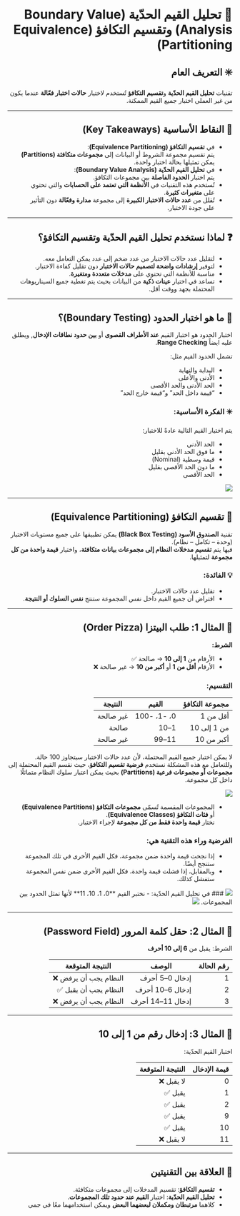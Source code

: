 <div dir="rtl">

# 🧩 تحليل القيم الحدّية (Boundary Value Analysis) وتقسيم التكافؤ (Equivalence Partitioning)

## ✳️ التعريف العام
تقنيات **تحليل القيم الحدّية** و**تقسيم التكافؤ** تُستخدم لاختيار **حالات اختبار فعّالة** عندما يكون من غير العملي اختبار جميع القيم الممكنة.

---

## 🎯 النقاط الأساسية (Key Takeaways)
- في **تقسيم التكافؤ (Equivalence Partitioning)**:  
  يتم تقسيم مجموعة الشروط أو البيانات إلى **مجموعات متكافئة (Partitions)** يمكن تمثيلها بحالة اختبار واحدة.  
- في **تحليل القيم الحدّية (Boundary Value Analysis)**:  
  يتم اختبار **الحدود الفاصلة** بين مجموعات التكافؤ.  
- تُستخدم هذه التقنيات في **الأنظمة التي تعتمد على الحسابات** والتي تحتوي على **متغيرات كثيرة**.  
- تُقلل من **عدد حالات الاختبار الكبيرة** إلى مجموعة **مدارة وفعّالة** دون التأثير على جودة الاختبار.

---

## ❓ لماذا نستخدم تحليل القيم الحدّية وتقسيم التكافؤ؟
- لتقليل عدد حالات الاختبار من عدد ضخم إلى عدد يمكن التعامل معه.  
- لتوفير **إرشادات واضحة لتصميم حالات الاختبار** دون تقليل كفاءة الاختبار.  
- مناسبة للأنظمة التي تحتوي على **مدخلات متعددة ومتغيرة**.  
- تساعد في اختيار **عينات ذكية** من البيانات بحيث يتم تغطية جميع السيناريوهات المحتملة بجهد ووقت أقل.

---

## 🧱 ما هو اختبار الحدود (Boundary Testing)؟
اختبار الحدود هو اختبار القيم **عند الأطراف القصوى** أو **بين حدود نطاقات الإدخال**, ويطلق عليه ايضاً **Range Checking**.

تشمل الحدود القيم مثل:
- البداية والنهاية  
- الأدنى والأعلى  
- الحد الأدنى والحد الأقصى  
- “قيمة داخل الحد” و“قيمة خارج الحد”

### ✴️ الفكرة الأساسية:
يتم اختيار القيم التالية عادةً للاختبار:
- الحد الأدنى  
- ما فوق الحد الأدنى بقليل  
- قيمة وسطية (Nominal)  
- ما دون الحد الأقصى بقليل  
- الحد الأقصى

<img src="https://www.guru99.com/images/2/bva.png">

---

## 🧩 تقسيم التكافؤ (Equivalence Partitioning)
تقنية **الصندوق الأسود (Black Box Testing)** يمكن تطبيقها على جميع مستويات الاختبار (وحدة – تكامل – نظام).  
فيها يتم **تقسيم مدخلات النظام إلى مجموعات بيانات متكافئة**، واختيار **قيمة واحدة من كل مجموعة** لتمثيلها.

### 💡 الفائدة:
- تقليل عدد حالات الاختبار.  
- افتراض أن جميع القيم داخل نفس المجموعة ستنتج **نفس السلوك أو النتيجة**.

---

## 🍕 المثال 1: طلب البيتزا (Order Pizza)
**الشرط:**  
- الأرقام من **1 إلى 10** → صالحة ✅  
- الأرقام **أقل من 1** أو **أكبر من 10** → غير صالحة ❌  

### التقسيم:
| مجموعة التكافؤ | القيم | النتيجة |
|----------------|--------|-----------|
| أقل من 1 | 0، -1، -100 | غير صالحة |
| من 1 إلى 10 | 1–10 | صالحة |
| أكبر من 10 | 11–99 | غير صالحة |

لا يمكن اختبار جميع القيم المحتملة، لأن عدد حالات الاختبار سيتجاوز 100 حالة.  
وللتعامل مع هذه المشكلة نستخدم **فرضية تقسيم التكافؤ**، حيث نقسم القيم المحتملة إلى **مجموعات أو مجموعات فرعية (Partitions)** بحيث يمكن اعتبار سلوك النظام متماثلًا داخل كل مجموعة.

<img src="https://www.guru99.com/images/3-2016/032316_0620_Equivalence4.png">

- المجموعات المقسمة تُسمّى **مجموعات التكافؤ (Equivalence Partitions)** أو **فئات التكافؤ (Equivalence Classes)**.  
نختار **قيمة واحدة فقط من كل مجموعة** لإجراء الاختبار.  
### الفرضية وراء هذه التقنية هي:  
- إذا نجحت قيمة واحدة ضمن مجموعة، فكل القيم الأخرى في تلك المجموعة ستنجح أيضًا.  
- وبالمقابل، إذا فشلت قيمة واحدة، فكل القيم الأخرى ضمن نفس المجموعة ستفشل كذلك.


<img src="https://www.guru99.com/images/3-2016/032316_0620_Equivalence5.png">
### في تحليل القيم الحدّية:
- نختبر القيم **0، 1، 10، 11** لأنها تمثل الحدود بين المجموعات.




<img src="https://www.guru99.com/images/3-2016/032316_0620_Equivalence6.png">






---

## 🔐 المثال 2: حقل كلمة المرور (Password Field)
الشرط: يقبل من **6 إلى 10 أحرف**

| رقم الحالة | الوصف | النتيجة المتوقعة |
|-------------|--------|------------------|
| 1 | إدخال 0–5 أحرف | النظام يجب أن يرفض ❌ |
| 2 | إدخال 6–10 أحرف | النظام يجب أن يقبل ✅ |
| 3 | إدخال 11–14 أحرف | النظام يجب أن يرفض ❌ |

---

## 🔢 المثال 3: إدخال رقم من 1 إلى 10
اختبار القيم الحدّية:

| قيمة الإدخال | النتيجة المتوقعة |
|---------------|------------------|
| 0 | لا يقبل ❌ |
| 1 | يقبل ✅ |
| 2 | يقبل ✅ |
| 9 | يقبل ✅ |
| 10 | يقبل ✅ |
| 11 | لا يقبل ❌ |

---

## 🔗 العلاقة بين التقنيتين
- **تقسيم التكافؤ**: تقسيم المدخلات إلى مجموعات متكافئة.  
- **تحليل القيم الحدّية**: اختبار **القيم عند حدود تلك المجموعات**.  
- كلاهما **مرتبطان ومكملان لبعضهما البعض** ويمكن استخدامهما معًا في جمي
